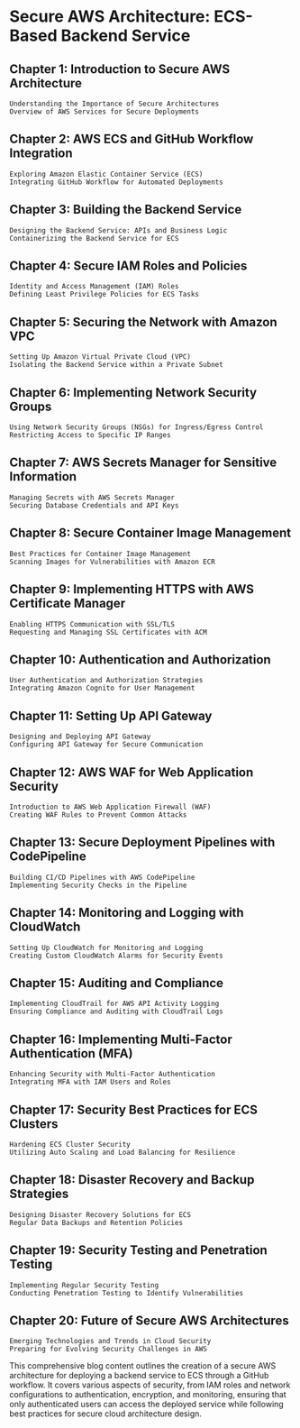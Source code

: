 # Secure AWS Architecture: ECS-Based Backend Service

## Chapter 1: Introduction to Secure AWS Architecture

    Understanding the Importance of Secure Architectures
    Overview of AWS Services for Secure Deployments

## Chapter 2: AWS ECS and GitHub Workflow Integration

    Exploring Amazon Elastic Container Service (ECS)
    Integrating GitHub Workflow for Automated Deployments

## Chapter 3: Building the Backend Service

    Designing the Backend Service: APIs and Business Logic
    Containerizing the Backend Service for ECS

## Chapter 4: Secure IAM Roles and Policies

    Identity and Access Management (IAM) Roles
    Defining Least Privilege Policies for ECS Tasks

## Chapter 5: Securing the Network with Amazon VPC

    Setting Up Amazon Virtual Private Cloud (VPC)
    Isolating the Backend Service within a Private Subnet

## Chapter 6: Implementing Network Security Groups

    Using Network Security Groups (NSGs) for Ingress/Egress Control
    Restricting Access to Specific IP Ranges

## Chapter 7: AWS Secrets Manager for Sensitive Information

    Managing Secrets with AWS Secrets Manager
    Securing Database Credentials and API Keys

## Chapter 8: Secure Container Image Management

    Best Practices for Container Image Management
    Scanning Images for Vulnerabilities with Amazon ECR

## Chapter 9: Implementing HTTPS with AWS Certificate Manager

    Enabling HTTPS Communication with SSL/TLS
    Requesting and Managing SSL Certificates with ACM

## Chapter 10: Authentication and Authorization

    User Authentication and Authorization Strategies
    Integrating Amazon Cognito for User Management

## Chapter 11: Setting Up API Gateway

    Designing and Deploying API Gateway
    Configuring API Gateway for Secure Communication

## Chapter 12: AWS WAF for Web Application Security

    Introduction to AWS Web Application Firewall (WAF)
    Creating WAF Rules to Prevent Common Attacks

## Chapter 13: Secure Deployment Pipelines with CodePipeline

    Building CI/CD Pipelines with AWS CodePipeline
    Implementing Security Checks in the Pipeline

## Chapter 14: Monitoring and Logging with CloudWatch

    Setting Up CloudWatch for Monitoring and Logging
    Creating Custom CloudWatch Alarms for Security Events

## Chapter 15: Auditing and Compliance

    Implementing CloudTrail for AWS API Activity Logging
    Ensuring Compliance and Auditing with CloudTrail Logs

## Chapter 16: Implementing Multi-Factor Authentication (MFA)

    Enhancing Security with Multi-Factor Authentication
    Integrating MFA with IAM Users and Roles

## Chapter 17: Security Best Practices for ECS Clusters

    Hardening ECS Cluster Security
    Utilizing Auto Scaling and Load Balancing for Resilience

## Chapter 18: Disaster Recovery and Backup Strategies

    Designing Disaster Recovery Solutions for ECS
    Regular Data Backups and Retention Policies

## Chapter 19: Security Testing and Penetration Testing

    Implementing Regular Security Testing
    Conducting Penetration Testing to Identify Vulnerabilities

## Chapter 20: Future of Secure AWS Architectures

    Emerging Technologies and Trends in Cloud Security
    Preparing for Evolving Security Challenges in AWS

This comprehensive blog content outlines the creation of a secure AWS architecture for deploying a backend service to ECS through a GitHub workflow. It covers various aspects of security, from IAM roles and network configurations to authentication, encryption, and monitoring, ensuring that only authenticated users can access the deployed service while following best practices for secure cloud architecture design.